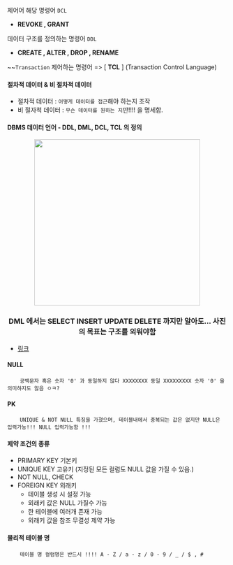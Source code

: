 제어어 해당 명령어 `DCL` <BR>
  
  - **REVOKE , GRANT**

데이터 구조를 정의하는 명령어 `DDL` 

  - **CREATE , ALTER , DROP , RENAME**

~~`Transaction` 제어하는 명령어 => [ **TCL** ] (Transaction Control Language)
  
#### 절차적 데이터 & 비 절차적 데이터
  
   - 절차적 데이터 : `어떻게 데이터를 접근`해야 하는지 조작
   - 비 절자척 데이터 : `무슨 데이터를 원하는 지`만!!!! 을 명세함.
  

  
#### DBMS 데이터 언어 - DDL, DML, DCL, TCL 의 정의 
  
  
<p align="center">
  <img src="https://user-images.githubusercontent.com/110442250/209439852-dbddd6ef-648f-43e1-9aff-6bc6ddd8b933.png" height="380">
  
  <H3 align="center">DML 에서는 SELECT INSERT UPDATE DELETE 까지만 알아도... 사진의 목표는 구조를 외워야함</H3>
</p>  

  - [링크](https://iamfreeman.tistory.com/entry/DBMS-%EB%8D%B0%EC%9D%B4%ED%84%B0-%EC%96%B8%EC%96%B4-DDL-DML-DCL-TCL-%EC%9D%98-%EC%A0%95%EC%9D%98)

#### NULL
    
        공백문자 혹은 숫자 '0' 과 동일하지 않다 XXXXXXXX 동일 XXXXXXXXX 숫자 '0' 을 의미하지도 않음 ㅇㅋ? 
  
#### PK 
        
        UNIQUE & NOT NULL 특징을 가졌으며, 테이블내에서 중복되는 값은 없지만 NULL은 입력가능!!! NULL 입력가능함 !!!
  
#### 제약 조건의 종류

 - PRIMARY KEY 기본키
 - UNIQUE KEY 고유키   (지정된 모든 컬럼도 NULL 값을 가질 수 있음.)
 - NOT NULL, CHECK
 - FOREIGN KEY 외래키
   - 테이블 생성 시 설정 가능 
   - 외래키 값은 NULL 가질수 가능
   - 한 테이블에 여러개 존재 가능 
   - 외래키 값을 참조 무결성 제약 가능 

  
  
#### 물리적 테이블 명
  
        테이블 명 컬럼명은 반드시 !!!! A - Z / a - z / 0 - 9 / _ / $ , # 
    
